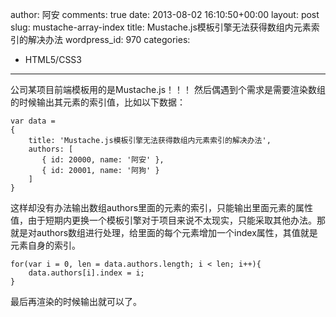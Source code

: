 author: 阿安
comments: true
date: 2013-08-02 16:10:50+00:00
layout: post
slug: mustache-array-index
title: Mustache.js模板引擎无法获得数组内元素索引的解决办法
wordpress_id: 970
categories:
- HTML5/CSS3
---

公司某项目前端模板用的是Mustache.js！！！ 然后偶遇到个需求是需要渲染数组的时候输出其元素的索引值，比如以下数据：

    var data = 
    {
        title: 'Mustache.js模板引擎无法获得数组内元素索引的解决办法',
        authors: [
           { id: 20000, name: '阿安' },
           { id: 20001, name: '阿狗' }
        ]
    }
    
这样却没有办法输出数组authors里面的元素的索引，只能输出里面元素的属性值，由于短期内更换一个模板引擎对于项目来说不太现实，只能采取其他办法。那就是对authors数组进行处理，给里面的每个元素增加一个index属性，其值就是元素自身的索引。

    for(var i = 0, len = data.authors.length; i < len; i++){
        data.authors[i].index = i;
    }

最后再渲染的时候输出就可以了。